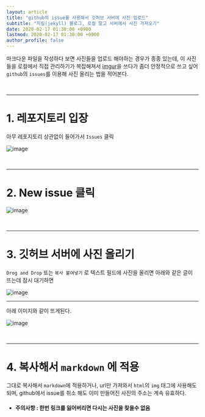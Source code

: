 ```yaml
---
layout: article
title: "github의 issue를 사용해서 깃허브 서버에 사진 업로드"
subtitle: "지킬(jekyll) 블로그, 로컬 말고 서버에서 사진 가져오기"
date: 2020-02-17 01:30:00 +0900
lastmod: 2020-02-17 01:30:00 +0900
author_profile: false
---
```


마크다운 파일을 작성하다 보면 사진들을 업로드 해야하는 경우가 종종 있는데, 이 사진들을 로컬에서 직접 관리하기가 복잡해져서 [imgur](https://imgur.com/)을 쓰다가 좀더 안정적으로 쓰고 싶어 `github`의 `issues`를 이용해 사진 올리는 법을 적어본다.

<br />

---

# 1. 레포지토리 입장

아무 레포지토리 상관없이 들어가서 `Issues` 클릭

![image](https://user-images.githubusercontent.com/59393359/74649540-233e9d00-51c3-11ea-819d-4f0e54f54fd2.png)

<br />

---

# 2. New issue 클릭
![image](https://user-images.githubusercontent.com/59393359/74649583-35204000-51c3-11ea-9e97-39ddba6083c4.png)

<br />

---

# 3. 깃허브 서버에 사진 올리기

`Drog and Drop` 또는 `복사 붙여넣기` 로 텍스트 필드에 사진을 올리면 아래와 같은 글이 뜨는데 잠시 대기하면

![image](https://user-images.githubusercontent.com/59393359/74649658-54b76880-51c3-11ea-93c4-f0c737d117a3.png)

---

아래 이미지와 같이 뜨게된다.

![image](https://user-images.githubusercontent.com/59393359/74649696-6dc01980-51c3-11ea-979c-24a267cb8773.png)

<br />

---

# 4. 복사해서 `markdown` 에 적용

그대로 복사해서 `markdown`에 적용하거나, url만 가져와서 `html`의 `img` 태그에 사용해도 되며, github에서 issue를 취소 해도 이미 만들어진 사진의 주소는 계속 유효하다.

- #### 주의사항 : 한번 링크를 잃어버리면 다시는 사진을 찾을수 없음

<br />